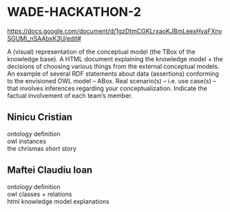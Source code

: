 # WADE-HACKATHON-2

https://docs.google.com/document/d/1gzDtmCGKLrxaoKJBmLeexHvaFXnySGUMl_nSAAbxK3U/edit#

A (visual) representation of the conceptual model (the TBox of the knowledge base).
A HTML document explaining the knowledge model + the decisions of choosing various things from the external conceptual models. 
An example of several RDF statements about data (assertions) conforming to the envisioned OWL model – ABox.
Real scenario(s) – i.e. use case(s) – that involves inferences regarding your conceptualization. 
Indicate the factual involvement of each team’s member.

## Ninicu Cristian
ontology definition\
owl instances\
the chrismas short story

## Maftei Claudiu Ioan
ontology definition\
owl classes + relations\
html knowledge model explanations
